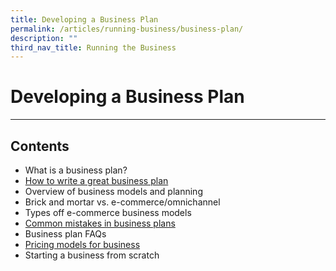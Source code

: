 ```yaml
---
title: Developing a Business Plan
permalink: /articles/running-business/business-plan/
description: ""
third_nav_title: Running the Business
---
```

# **Developing a Business Plan**
---

## Contents

* What is a business plan?
* [How to write a great business plan](/articles/running-business/business-plan/write-good-business-plan/)
* Overview of business models and planning
* Brick and mortar vs. e-commerce/omnichannel
* Types off e-commerce business models
* [Common mistakes in business plans](/articles/running-business/business-plan/common-mistakes)
* Business plan FAQs
* [Pricing models for business](/articles/running-business/business-plan/pricing-models)
* Starting a business from scratch